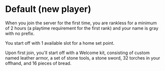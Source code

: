 # Default (new player)

When you join the server for the first time, you are rankless for a minimum of 2 hours (a playtime requirement for the first rank) and your name is gray with no prefix.

You start off with 1 available slot for a home set point.

Upon first join, you'll start off with a Welcome kit, consisting of custom named leather armor, a set of stone tools, a stone sword, 32 torches in your offhand, and 16 pieces of bread.
